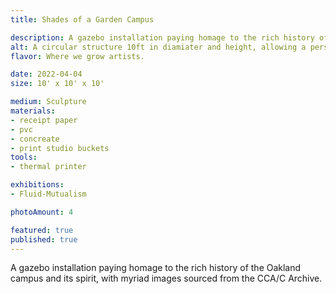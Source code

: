 ```yaml
---
title: Shades of a Garden Campus

description: A gazebo installation paying homage to the rich history of the Oakland campus and its spirit, with myriad images sourced from the CCA/C Archive.
alt: A circular structure 10ft in diamiater and height, allowing a person to stand on the inside and view a 360 collage of archived photos from the Oakland campus.
flavor: Where we grow artists.

date: 2022-04-04
size: 10' x 10' x 10'

medium: Sculpture
materials:
- receipt paper
- pvc
- concreate
- print studio buckets
tools:
- thermal printer

exhibitions:
- Fluid-Mutualism

photoAmount: 4

featured: true
published: true
---
```

A gazebo installation paying homage to the rich history of the Oakland campus and its spirit, with myriad images sourced from the CCA/C Archive.
